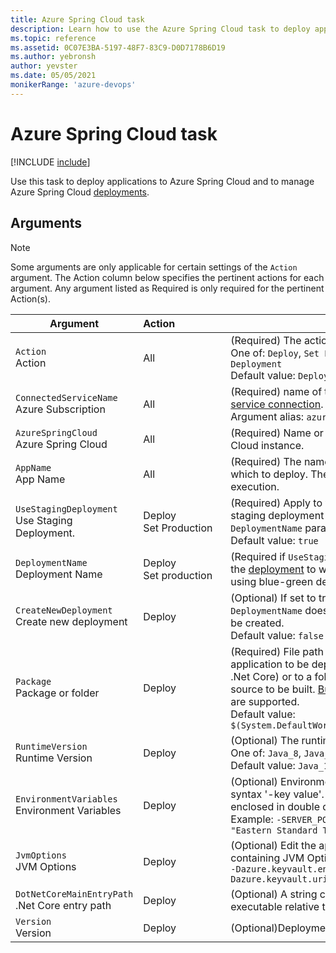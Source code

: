 ```yaml
---
title: Azure Spring Cloud task
description: Learn how to use the Azure Spring Cloud task to deploy applications to Azure Spring Cloud.
ms.topic: reference
ms.assetid: 0C07E3BA-5197-48F7-83C9-D0D7178B6D19
ms.author: yebronsh
author: yevster
ms.date: 05/05/2021
monikerRange: 'azure-devops'
---
```


# Azure Spring Cloud task

[!INCLUDE [include](../../includes/version-team-services.md)]

Use this task to deploy applications to Azure Spring Cloud and to manage Azure Spring Cloud [deployments](/azure/spring-cloud/concept-understand-app-and-deployment).

## Arguments

> [!NOTE]
> Some arguments are only applicable for certain settings of the `Action` argument. The Action column below specifies the pertinent actions for each argument. Any argument listed as Required is only required for the pertinent Action(s).

|Argument|Action&nbsp;&nbsp;&nbsp;&nbsp;&nbsp;&nbsp;&nbsp;&nbsp;&nbsp;&nbsp;&nbsp;&nbsp;&nbsp;&nbsp;&nbsp;&nbsp;&nbsp;|Description|
|--- |--- |--- |
|`Action`<br/>Action|All|(Required) The action to be performed by this task.<br/>One of: `Deploy`, `Set Production`, `Delete Staging Deployment`<br/>Default value: `Deploy`|
|`ConnectedServiceName`<br/>Azure Subscription|All|(Required) name of the [Azure Resource Manager service connection](../../library/connect-to-azure.md). <br/>Argument alias: `azureSubscription`|
|`AzureSpringCloud`<br/>Azure Spring Cloud|All|(Required) Name or resource ID of the Azure Spring Cloud instance.|
|`AppName`<br/>App Name|All|(Required) The name of the Azure Spring Cloud app to which to deploy. The app must exist prior to task execution.
|`UseStagingDeployment`<br/>Use Staging Deployment.|Deploy<br/>Set Production|(Required) Apply to whichever [deployment](/azure/spring-cloud/concept-understand-app-and-deployment) is set as the staging deployment at time fo execution. If omitted, the `DeploymentName` parameter must be set.<br/>Default value: `true`|
|`DeploymentName`<br/>Deployment Name |Deploy<br/>Set production|(Required if `UseStagingDeployment` is `false`) The name of the [deployment](/azure/spring-cloud/concept-understand-app-and-deployment) to which the action will apply. If not using blue-green deployments, set this field to  `default`.|
|`CreateNewDeployment`<br/>Create new deployment |Deploy|(Optional) If set to true and the deployment specified by `DeploymentName` does not exist at execution time, it will be created.<br/>Default value: `false`|
|`Package`<br/>Package or folder|Deploy|(Required) File path to the package containing the application to be deployed (`.jar` file for Java, `.zip` for .Net Core) or to a folder containing the application source to be built. [Build variables](../../build/variables.md) or [release variables](../../release/variables.md#default-variables) are supported. <br/>Default value: ```$(System.DefaultWorkingDirectory)/**/*.jar```|
|`RuntimeVersion`<br/>Runtime Version|Deploy|(Optional) The runtime stack for the application.<br/>One of: `Java_8`, `Java_11`, `NetCore_31`,<br/>Default value: `Java_11`|
|`EnvironmentVariables`<br/>Environment Variables|Deploy|(Optional) Environment variables to be entered using the syntax &#39;-key value&#39;. Values containing spaces should be enclosed in double quotes. <br/>Example: ```-SERVER_PORT 5000 -WEBSITE_TIME_ZONE "Eastern Standard Time"```|
|`JvmOptions`<br/>JVM Options|Deploy|(Optional) Edit the app's JVM options. A String containing JVM Options. Example: `-Xms1024m -Xmx2048m -Dazure.keyvault.enabled=true -Dazure.keyvault.uri=https://myvault.vault.azure.net/`|
|`DotNetCoreMainEntryPath`<br/>.Net Core entry path |Deploy|(Optional) A string containing the path to the .NET executable relative to zip root.|
|`Version`<br/>Version|Deploy|(Optional)Deployment version, left unchanged if not set.|
